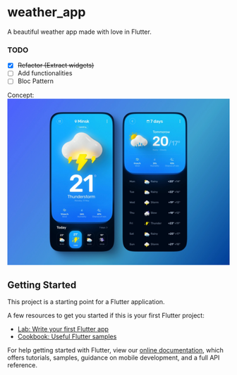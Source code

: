 # weather_app

A beautiful weather app made with love in Flutter. 

### TODO

- [x] ~~Refactor (Extract widgets)~~
- [ ] Add functionalities
- [ ] Bloc Pattern

Concept:
![](https://raw.githubusercontent.com/Harishwarrior/weather_app/master/pictures/demo.jpg) 

## Getting Started

This project is a starting point for a Flutter application.

A few resources to get you started if this is your first Flutter project:

- [Lab: Write your first Flutter app](https://flutter.dev/docs/get-started/codelab)
- [Cookbook: Useful Flutter samples](https://flutter.dev/docs/cookbook)

For help getting started with Flutter, view our
[online documentation](https://flutter.dev/docs), which offers tutorials,
samples, guidance on mobile development, and a full API reference.
